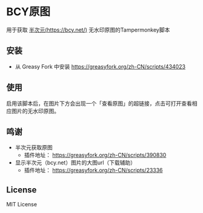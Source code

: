 # BCY原图
用于获取 [半次元(https://bcy.net/)](https://bcy.net/) 无水印原图的Tampermonkey脚本

## 安装
- 从 Greasy Fork 中安装
https://greasyfork.org/zh-CN/scripts/434023

## 使用
启用该脚本后，在图片下方会出现一个「查看原图」的超链接，点击可打开查看相应图片的无水印原图。

## 鸣谢
- 半次元获取原图
    - 插件地址： https://greasyfork.org/zh-CN/scripts/390830
- 显示半次元（bcy.net）图片的大图url（下载辅助）
    - 插件地址： https://greasyfork.org/zh-CN/scripts/23336
## License
MIT License
